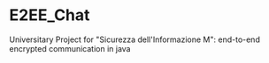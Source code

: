 # E2EE_Chat
Universitary Project for "Sicurezza dell'Informazione M": end-to-end encrypted communication in java
